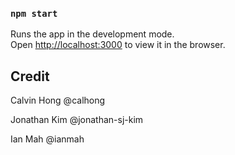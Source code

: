 
### `npm start`

Runs the app in the development mode.<br>
Open [http://localhost:3000](http://localhost:3000) to view it in the browser.


## Credit

Calvin Hong @calhong

Jonathan Kim @jonathan-sj-kim   

Ian Mah @ianmah
